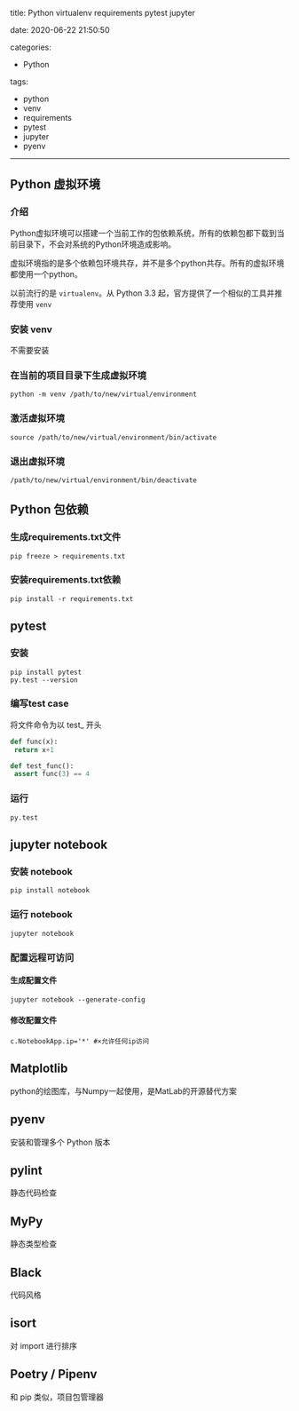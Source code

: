 title: Python virtualenv requirements pytest jupyter

date: 2020-06-22 21:50:50

categories:

- Python

tags:

- python
- venv
- requirements
- pytest
- jupyter
- pyenv

---

## Python 虚拟环境

### 介绍

Python虚拟环境可以搭建一个当前工作的包依赖系统，所有的依赖包都下载到当前目录下，不会对系统的Python环境造成影响。

虚拟环境指的是多个依赖包环境共存，并不是多个python共存。所有的虚拟环境都使用一个python。

以前流行的是 `virtualenv`。从 Python 3.3 起，官方提供了一个相似的工具并推荐使用 `venv`

<!--more-->

### 安装 venv

不需要安装

### 在当前的项目目录下生成虚拟环境

```shell
python -m venv /path/to/new/virtual/environment
```

### 激活虚拟环境

```shell
source /path/to/new/virtual/environment/bin/activate
```

### 退出虚拟环境

```shell
/path/to/new/virtual/environment/bin/deactivate
```

## Python 包依赖

### 生成requirements.txt文件

```shell
pip freeze > requirements.txt
```

### 安装requirements.txt依赖

```shell
pip install -r requirements.txt
```

## pytest

### 安装

```shell
pip install pytest
py.test --version
```

### 编写test case

将文件命令为以 test_ 开头

```python
def func(x):
 return x+1

def test_func():
 assert func(3) == 4
```

### 运行

```shell
py.test
```

## jupyter notebook

### 安装 notebook

```shell
pip install notebook
```

### 运行 notebook

```shell
jupyter notebook
```

### 配置远程可访问

#### 生成配置文件

```shell
jupyter notebook --generate-config
```

#### 修改配置文件

```configuration
c.NotebookApp.ip='*' #×允许任何ip访问
```

## Matplotlib

python的绘图库，与Numpy一起使用，是MatLab的开源替代方案

## pyenv

安装和管理多个 Python 版本

## pylint

静态代码检查

## MyPy

静态类型检查

## Black

代码风格

## isort

对 import 进行排序

## Poetry / Pipenv

和 pip 类似，项目包管理器
